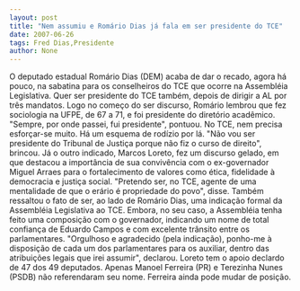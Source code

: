 ```yaml
---
layout: post
title: "Nem assumiu e Romário Dias já fala em ser presidente do TCE"
date: 2007-06-26
tags: Fred Dias,Presidente
author: None
---
```

O deputado estadual Rom&aacute;rio Dias (DEM) acaba de dar o recado, agora h&aacute; pouco, na sabatina para os conselheiros do TCE que ocorre na Assembl&eacute;ia Legislativa. Quer ser presidente do TCE tamb&eacute;m, depois de dirigir a AL por tr&ecirc;s mandatos.
Logo no come&ccedil;o do ser discurso, Rom&aacute;rio lembrou que fez sociologia na UFPE, de 67 a 71, e foi presidente do diret&oacute;rio acad&ecirc;mico. &quot;Sempre, por onde passei, fui presidente&quot;, pontuou.
No TCE, nem precisa esfor&ccedil;ar-se muito. H&aacute; um esquema de rod&iacute;zio por l&aacute;. &quot;N&atilde;o vou ser presidente do Tribunal de Justi&ccedil;a&nbsp;porque n&atilde;o fiz o curso de direito&quot;, brincou.
J&aacute; o outro indicado, Marcos Loreto, fez um discurso gelado, em que destacou a import&acirc;ncia de sua conviv&ecirc;ncia com o ex-governador Miguel Arraes para o fortalecimento de valores como &eacute;tica, fidelidade &agrave; democracia e justi&ccedil;a social. &quot;Pretendo ser, no TCE, agente de uma mentalidade de que o er&aacute;rio &eacute; propriedade do povo&quot;, disse. 
Tamb&eacute;m ressaltou o fato de ser, ao lado de Rom&aacute;rio Dias, uma indica&ccedil;&atilde;o formal da Assembl&eacute;ia Legislativa ao TCE. Embora, no seu caso, a Assembl&eacute;ia tenha feito uma composi&ccedil;&atilde;o com o governador, indicando um nome de total confian&ccedil;a de Eduardo Campos e com excelente tr&acirc;nsito entre os parlamentares.
&quot;Orgulhoso e agradecido (pela indica&ccedil;&atilde;o), ponho-me &agrave; disposi&ccedil;&atilde;o de cada um dos parlamentares para os auxiliar, dentro das atribui&ccedil;&otilde;es legais que irei assumir&quot;, declarou.
Loreto tem o apoio declardo de 47 dos 49 deputados. Apenas Manoel Ferreira (PR)&nbsp;e Terezinha Nunes (PSDB)&nbsp;n&atilde;o referendaram seu nome. Ferreira ainda pode mudar de posi&ccedil;&atilde;o. 
